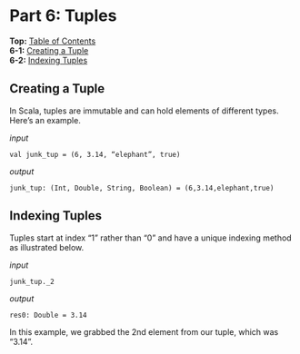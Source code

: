 # Part 6: Tuples

**Top:** [Table of Contents](https://github.com/hjhuney/An-Intro-to-Scala#table-of-contents)<br>
**6-1:** [Creating a Tuple](https://github.com/hjhuney/An-Intro-to-Scala/blob/master/Part-06-Tuples.md#creating-a-tuple)<br>
**6-2:** [Indexing Tuples](https://github.com/hjhuney/An-Intro-to-Scala/blob/master/Part-06-Tuples.md#indexing-tuples)<br>

## Creating a Tuple

In Scala, tuples are immutable and can hold elements of different types. Here’s an example.

*input*

```
val junk_tup = (6, 3.14, “elephant”, true)
```

*output*

```
junk_tup: (Int, Double, String, Boolean) = (6,3.14,elephant,true)
```

## Indexing Tuples

Tuples start at index “1” rather than “0” and have a unique indexing method as illustrated below.

*input*

```
junk_tup._2
```

*output*

```
res0: Double = 3.14
```

In this example, we grabbed the 2nd element from our tuple, which was “3.14”.
